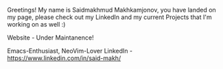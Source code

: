 Greetings! 
My name is Saidmakhmud Makhkamjonov, you have landed on my page, please check out my LinkedIn and my current Projects that I'm working on as well :)

Website - Under Maintanence! 

Emacs-Enthusiast, NeoVim-Lover
LinkedIn - https://www.linkedin.com/in/said-makh/
